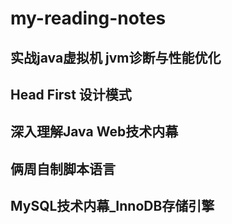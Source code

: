 # my-reading-notes

## 实战java虚拟机 jvm诊断与性能优化

## Head First 设计模式

## 深入理解Java Web技术内幕

## 俩周自制脚本语言

## MySQL技术内幕_InnoDB存储引擎
